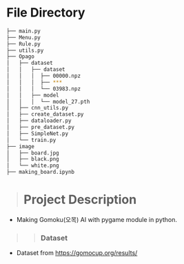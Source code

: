 # File Directory
```bash
├── main.py
├── Menu.py
├── Rule.py
├── utils.py
├── Opago
│   ├── dataset
│   │   ├── dataset
│   │   │  ├── 00000.npz
│   │   │  ├── ***
│   │   │  └── 03983.npz
│   │   ├── model
│   │   │  └── model_27.pth
│   ├── cnn_utils.py
│   ├── create_dataset.py
│   ├── dataloader.py
│   ├── pre_dataset.py
│   ├── SimpleNet.py
│   └── train.py
├── image
│   ├── board.jpg
│   ├── black.png
│   └── white.png
├── making_board.ipynb
``` 
> # Project Description
- Making Gomoku(오목) AI with pygame module in python.   

>> ### Dataset
- Dataset from https://gomocup.org/results/

